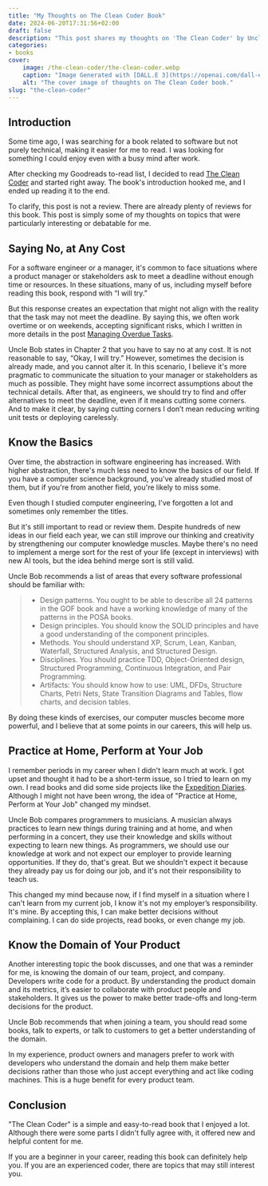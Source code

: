 ```yaml
---
title: "My Thoughts on The Clean Coder Book"
date: 2024-06-20T17:31:56+02:00
draft: false
description: "This post shares my thoughts on 'The Clean Coder' by Uncle Bob, focusing on topics that I found particularly interesting or debatable."
categories:
- books
cover:
    image: /the-clean-coder/the-clean-coder.webp
    caption: "Image Generated with [DALL.E 3](https://openai.com/dall-e-3)"
    alt: "The cover image of thoughts on The Clean Coder book."
slug: "the-clean-coder"
---
```


## Introduction

Some time ago, I was searching for a book related to software but not purely technical, making it easier for me to read. I was looking for something I could enjoy even with a busy mind after work.

After checking my Goodreads to-read list, I decided to read [The Clean Coder](https://www.goodreads.com/book/show/10284614-the-clean-coder) and started right away. The book's introduction hooked me, and I ended up reading it to the end.

To clarify, this post is not a review. There are already plenty of reviews for this book. This post is simply some of my thoughts on topics that were particularly interesting or debatable for me.

## Saying No, at Any Cost

For a software engineer or a manager, it's common to face situations where a product manager or stakeholders ask to meet a deadline without enough time or resources. In these situations, many of us, including myself before reading this book, respond with “I will try.”

But this response creates an expectation that might not align with the reality that the task may not meet the deadline. By saying this, we often work overtime or on weekends, accepting significant risks, which I written in more details in the post [Managing Overdue Tasks](/managing-overdue-tasks).

Uncle Bob states in Chapter 2 that you have to say no at any cost. It is not reasonable to say, “Okay, I will try.” However, sometimes the decision is already made, and you cannot alter it. In this scenario, I believe it's more pragmatic to communicate the situation to your manager or stakeholders as much as possible. They might have some incorrect assumptions about the technical details. After that, as engineers, we should try to find and offer alternatives to meet the deadline, even if it means cutting some corners. And to make it clear, by saying cutting corners I don’t mean reducing writing unit tests or deploying carelessly.

## Know the Basics

Over time, the abstraction in software engineering has increased. With higher abstraction, there's much less need to know the basics of our field. If you have a computer science background, you've already studied most of them, but if you're from another field, you're likely to miss some.

Even though I studied computer engineering, I've forgotten a lot and sometimes only remember the titles.

But it's still important to read or review them. Despite hundreds of new ideas in our field each year, we can still improve our thinking and creativity by strengthening our computer knowledge muscles. Maybe there's no need to implement a merge sort for the rest of your life (except in interviews) with new AI tools, but the idea behind merge sort is still valid.

Uncle Bob recommends a list of areas that every software professional should be familiar with:

> - Design patterns. You ought to be able to describe all 24 patterns in the GOF book and have a working knowledge of many of the patterns in the POSA books.
> - Design principles. You should know the SOLID principles and have a good understanding of the component principles.
> - Methods. You should understand XP, Scrum, Lean, Kanban, Waterfall, Structured Analysis, and Structured Design.
> - Disciplines. You should practice TDD, Object-Oriented design, Structured Programming, Continuous Integration, and Pair Programming.
> - Artifacts: You should know how to use: UML, DFDs, Structure Charts, Petri Nets, State Transition Diagrams and Tables, flow charts, and decision tables.

By doing these kinds of exercises, our computer muscles become more powerful, and I believe that at some points in our careers, this will help us.

## Practice at Home, Perform at Your Job

I remember periods in my career when I didn't learn much at work. I got upset and thought it had to be a short-term issue, so I tried to learn on my own. I read books and did some side projects like the [Expedition Diaries](/side-projects/#-expedition-diaries). Although I might not have been wrong, the idea of "Practice at Home, Perform at Your Job" changed my mindset.

Uncle Bob compares programmers to musicians. A musician always practices to learn new things during training and at home, and when performing in a concert, they use their knowledge and skills without expecting to learn new things. As programmers, we should use our knowledge at work and not expect our employer to provide learning opportunities. If they do, that's great. But we shouldn't expect it because they already pay us for doing our job, and it's not their responsibility to teach us.

This changed my mind because now, if I find myself in a situation where I can't learn from my current job, I know it's not my employer’s responsibility. It's mine. By accepting this, I can make better decisions without complaining. I can do side projects, read books, or even change my job.

## Know the Domain of Your Product

Another interesting topic the book discusses, and one that was a reminder for me, is knowing the domain of our team, project, and company. Developers write code for a product. By understanding the product domain and its metrics, it’s easier to collaborate with product people and stakeholders. It gives us the power to make better trade-offs and long-term decisions for the product.

Uncle Bob recommends that when joining a team, you should read some books, talk to experts, or talk to customers to get a better understanding of the domain.

In my experience, product owners and managers prefer to work with developers who understand the domain and help them make better decisions rather than those who just accept everything and act like coding machines. This is a huge benefit for every product team.

## Conclusion

"The Clean Coder" is a simple and easy-to-read book that I enjoyed a lot. Although there were some parts I didn't fully agree with, it offered new and helpful content for me.

If you are a beginner in your career, reading this book can definitely help you. If you are an experienced coder, there are topics that may still interest you.

